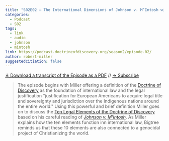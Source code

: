 ```yaml
---
title: "S02E02 – The International Dimensions of Johnson v. M’Intosh with Robert J. Miller"
categories:
  - Podcast
  - S02
tags:
  - link
  - audio
  - johnson
  - mintosh
link: https://podcast.doctrineofdiscovery.org/season2/episode-02/
author: robert-miller
suggestedcitiation: false
---
```


<div id="buzzsprout-player-13157126"></div><script src="https://www.buzzsprout.com/1926214/13157126-s02e02-the-international-dimensions-of-johnson-v-m-intosh-with-robert-j-miller.js?container_id=buzzsprout-player-13157126&player=small" type="text/javascript" charset="utf-8"></script>

[⤓ Download a transcript of the Episode as a PDF](https://podcast.doctrineofdiscovery.org/assets/pdfs/S02E02-The-International-Dimensions-of-Johnson-v-M’Intosh-Robert-J-Miller-TRANSCRIPT.pdf) // [→ Subscribe]((https://podcast.doctrineofdiscovery.org/subscribe/))
  

> The episode begins with Miller offering a definition of the [Doctrine of Discovery](https://doctrineofdiscovery.org/what-is-the-doctrine-of-discovery/) as the foundation of international law and the legal justification "justification for European Americans to acquire legal title and sovereignty and jurisdiction over the Indigenous nations around the entire world." Using this powerful and brief definition Miller goes on to discuss the [Ten Legal Elements of the Doctrine of Discovery](https://doctrineofdiscovery.org/the-doctrine-of-discovery-the-international-law-of-colonialism/) based on his careful reading of [*Johnson v. M'Intosh*](https://canopyforum.org/200-years-of-johnson-v-mintosh-law-religion-and-native-american-lands/). As Miller explains how the ten elements function inn international law, Bigtree reminds us that these 10 elements are also connected to a genocidal project of Christianizing the world.
